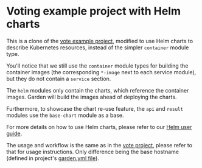 # Voting example project with Helm charts

This is a clone of the [vote example project](../vote/README.md), modified to use Helm charts to describe
Kubernetes resources, instead of the simpler `container` module type.

You'll notice that we still use the `container` module types for building the container images (the corresponding
`*-image` next to each service module), but they do not contain a `service` section.

The `helm` modules only contain the charts, which reference the container images. Garden will build the images
ahead of deploying the charts.

Furthermore, to showcase the chart re-use feature, the `api` and `result` modules use the `base-chart` module
as a base.

For more details on how to use Helm charts, please refer to our
[Helm user guide](https://docs.garden.io/guides/using-helm-charts).

The usage and workflow is the same as in the [vote project](../vote/README.md), please refer to that for usage
instructions. Only difference being the base hostname (defined in project's [garden.yml file](garden.yml)).

